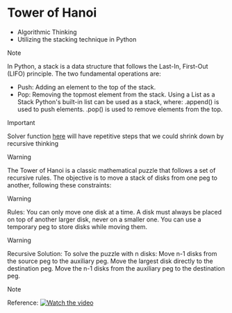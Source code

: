 # Tower of Hanoi
* Algorithmic Thinking
* Utilizing the stacking technique in Python
> [!NOTE]
>In Python, a stack is a data structure that follows the Last-In, First-Out (LIFO) principle. The two fundamental operations are:
* Push: Adding an element to the top of the stack.
* Pop: Removing the topmost element from the stack.
Using a List as a Stack
Python's built-in list can be used as a stack, where:
.append() is used to push elements.
.pop() is used to remove elements from the top.

> [!IMPORTANT]
> Solver function [here](https://github.com/hainguyen1511/tower-of-Hanoi/blob/main/full%20tower%20hanoi.txt) will have repetitive steps that we could shrink down by recursive thinking

> [!WARNING]
>The Tower of Hanoi is a classic mathematical puzzle that follows a set of recursive rules. The objective is to move a stack of disks from one peg to another, following these constraints:

> [!WARNING]
> Rules:
You can only move one disk at a time.
A disk must always be placed on top of another larger disk, never on a smaller one.
You can use a temporary peg to store disks while moving them.

> [!WARNING]
> Recursive Solution:
To solve the puzzle with n disks:
Move n-1 disks from the source peg to the auxiliary peg.
Move the largest disk directly to the destination peg.
Move the n-1 disks from the auxiliary peg to the destination peg.

> [!NOTE]
> Reference: 
[![Watch the video](https://github.com/user-attachments/assets/a38a7bf4-98f6-4045-9ae0-0ce5045f5d2b)](https://youtu.be/rf6uf3jNjbo?si=faxTwA2x6dNK_1lz)
